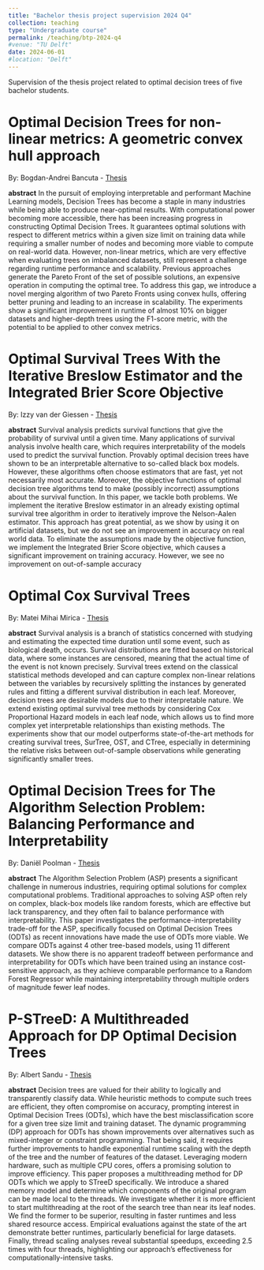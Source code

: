 ```yaml
---
title: "Bachelor thesis project supervision 2024 Q4"
collection: teaching
type: "Undergraduate course"
permalink: /teaching/btp-2024-q4
#venue: "TU Delft"
date: 2024-06-01
#location: "Delft"
---
```


Supervision of the thesis project related to optimal decision trees of five bachelor students.

Optimal Decision Trees for non-linear metrics: A geometric convex hull approach
======
By: Bogdan-Andrei Bancuta - [Thesis](https://repository.tudelft.nl/record/uuid:57010a04-a8a4-45da-b875-3ea589eabe3d)

**abstract** In the pursuit of employing interpretable and performant Machine Learning models, Decision Trees has become a staple in many industries while being able to produce near-optimal results. With computational power becoming more accessible, there has been increasing progress in constructing Optimal Decision Trees. It guarantees optimal solutions with respect to different metrics within a given size limit on training data while requiring a smaller number of nodes and becoming more viable to compute on real-world data. However, non-linear metrics, which are very effective when evaluating trees on imbalanced datasets, still represent a challenge regarding runtime performance and scalability. Previous approaches generate the Pareto Front of the set of possible solutions, an expensive operation in computing the optimal tree. To address this gap, we introduce a novel merging algorithm of two Pareto Fronts using convex hulls, offering better pruning and leading to an increase in scalability. The experiments show a significant improvement in runtime of almost 10\% on bigger datasets and higher-depth trees using the F1-score metric, with the potential to be applied to other convex metrics.

Optimal Survival Trees With the Iterative Breslow Estimator and the Integrated Brier Score Objective
======
By: Izzy van der Giessen - [Thesis](https://repository.tudelft.nl/record/uuid:525e0f49-4d5b-47b9-a882-da2a5ba11f59)

**abstract** Survival analysis predicts survival functions that give the probability of survival until a given time. Many applications of survival analysis involve health care, which requires interpretability of the models used to predict the survival function. Provably optimal decision trees have shown to be an interpretable alternative to so-called black box models. However, these algorithms often choose estimators that are fast, yet not necessarily most accurate. Moreover, the objective functions of optimal decision tree algorithms tend to make (possibly incorrect) assumptions about the survival function. In this paper, we tackle both problems. We implement the iterative Breslow estimator in an already existing optimal survival tree algorithm in order to iteratively improve the Nelson-Aalen estimator. This approach has great potential, as we show by using it on artificial datasets, but we do not see an improvement in accuracy on real world data. To eliminate the assumptions made by the objective function, we implement the Integrated Brier Score objective, which causes a significant improvement on training accuracy. However, we see no improvement on out-of-sample accuracy

Optimal Cox Survival Trees
======
By: Matei Mihai Mirica - [Thesis](https://repository.tudelft.nl/record/uuid:d53ef658-f265-46b5-9f71-afc673589af7)

**abstract** Survival analysis is a branch of statistics concerned with studying and estimating the expected time duration until some event, such as biological death, occurs. Survival distributions are fitted based on historical data, where some instances are censored, meaning that the actual time of the event is not known precisely. Survival trees extend on the classical statistical methods developed and can capture complex non-linear relations between the variables by recursively splitting the instances by generated rules and fitting a different survival distribution in each leaf. Moreover, decision trees are desirable models due to their interpretable nature. We extend existing optimal survival tree methods by considering Cox Proportional Hazard models in each leaf node, which allows us to find more complex yet interpretable relationships than existing methods. The experiments show that our model outperforms state-of-the-art methods for creating survival trees, SurTree, OST, and CTree, especially in determining the relative risks between out-of-sample observations while generating significantly smaller trees.

Optimal Decision Trees for The Algorithm Selection Problem: Balancing Performance and Interpretability
======
By: Daniël Poolman - [Thesis](https://repository.tudelft.nl/record/uuid:6104b299-91cc-4e8f-8a9e-86bcad94638e)

**abstract** The Algorithm Selection Problem (ASP) presents a significant challenge in numerous industries, requiring optimal solutions for complex computational problems. Traditional approaches to solving ASP often rely on complex, black-box models like random forests, which are effective but lack transparency, and they often fail to balance performance with interpretability. This paper investigates the performance-interpretability trade-off for the ASP, specifically focused on Optimal Decision Trees (ODTs) as recent innovations have made the use of ODTs more viable. We compare ODTs against 4 other tree-based models, using 11 different datasets. We show there is no apparent tradeoff between performance and interpretability for ODTs which have been trained using an instance cost-sensitive approach, as they achieve comparable performance to a Random Forest Regressor while maintaining interpretability through multiple orders of magnitude fewer leaf nodes.

P-STreeD: A Multithreaded Approach for DP Optimal Decision Trees
======
By: Albert Sandu - [Thesis](https://repository.tudelft.nl/record/uuid:2b7c878a-c636-400c-b6b0-7bb5e2bc7b02) 

**abstract** Decision trees are valued for their ability to logically and transparently classify data. While heuristic methods to compute such trees are efficient, they often compromise on accuracy, prompting interest in Optimal Decision Trees (ODTs), which have the best misclassification score for a given tree size limit and training dataset. The dynamic programming (DP) approach for ODTs has shown improvements over alternatives such as mixed-integer or constraint programming. That being said, it requires further improvements to handle exponential runtime scaling with the depth of the tree and the number of features of the dataset. Leveraging modern hardware, such as multiple CPU cores, offers a promising solution to improve efficiency. This paper proposes a multithreading method for DP ODTs which we apply to STreeD specifically. We introduce a shared memory model and determine which components of the original program can be made local to the threads. We investigate whether it is more efficient to start multithreading at the root of the search tree than near its leaf nodes. We find the former to be superior, resulting in faster runtimes and less shared resource access. Empirical evaluations against the state of the art demonstrate better runtimes, particularly beneficial for large datasets. Finally, thread scaling analyses reveal substantial speedups, exceeding 2.5 times with four threads, highlighting our approach’s effectiveness for computationally-intensive tasks.


